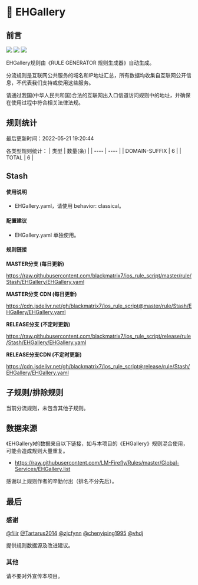 # 🧸 EHGallery

## 前言

![](https://shields.io/badge/-移除重复规则-ff69b4) ![](https://shields.io/badge/-DOMAIN与DOMAIN--SUFFIX合并-green) ![](https://shields.io/badge/-IP--CIDR(6)合并-blueviolet) 

EHGallery规则由《RULE GENERATOR 规则生成器》自动生成。

分流规则是互联网公共服务的域名和IP地址汇总，所有数据均收集自互联网公开信息，不代表我们支持或使用这些服务。

请通过我国(中华人民共和国)合法的互联网出入口信道访问规则中的地址，并确保在使用过程中符合相关法律法规。

## 规则统计

最后更新时间：2022-05-21 19:20:44

各类型规则统计：
| 类型 | 数量(条)  | 
| ---- | ----  |
| DOMAIN-SUFFIX | 6  | 
| TOTAL | 6  | 


## Stash 

#### 使用说明
- EHGallery.yaml，请使用 behavior: classical。

#### 配置建议
- EHGallery.yaml 单独使用。

#### 规则链接
**MASTER分支 (每日更新)**

https://raw.githubusercontent.com/blackmatrix7/ios_rule_script/master/rule/Stash/EHGallery/EHGallery.yaml

**MASTER分支 CDN (每日更新)**

https://cdn.jsdelivr.net/gh/blackmatrix7/ios_rule_script@master/rule/Stash/EHGallery/EHGallery.yaml

**RELEASE分支 (不定时更新)**

https://raw.githubusercontent.com/blackmatrix7/ios_rule_script/release/rule/Stash/EHGallery/EHGallery.yaml

**RELEASE分支CDN (不定时更新)**

https://cdn.jsdelivr.net/gh/blackmatrix7/ios_rule_script@release/rule/Stash/EHGallery/EHGallery.yaml

## 子规则/排除规则


当前分流规则，未包含其他子规则。

## 数据来源

《EHGallery》的数据来自以下链接，如与本项目的《EHGallery》规则混合使用，可能会造成规则大量重复。

- https://raw.githubusercontent.com/LM-Firefly/Rules/master/Global-Services/EHGallery.list


感谢以上规则作者的辛勤付出（排名不分先后）。

## 最后

### 感谢

[@fiiir](https://github.com/fiiir) [@Tartarus2014](https://github.com/Tartarus2014) [@zjcfynn](https://github.com/zjcfynn) [@chenyiping1995](https://github.com/chenyiping1995) [@vhdj](https://github.com/vhdj)

提供规则数据源及改进建议。

### 其他

请不要对外宣传本项目。